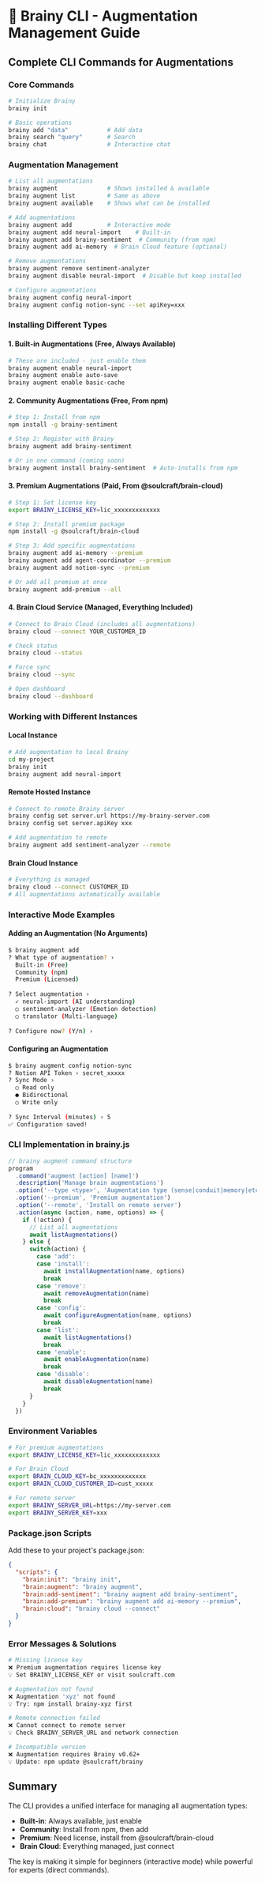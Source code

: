 # 🧠 Brainy CLI - Augmentation Management Guide

## Complete CLI Commands for Augmentations

### Core Commands

```bash
# Initialize Brainy
brainy init

# Basic operations
brainy add "data"           # Add data
brainy search "query"       # Search
brainy chat                 # Interactive chat
```

### Augmentation Management

```bash
# List all augmentations
brainy augment              # Shows installed & available
brainy augment list         # Same as above
brainy augment available    # Shows what can be installed

# Add augmentations
brainy augment add          # Interactive mode
brainy augment add neural-import    # Built-in
brainy augment add brainy-sentiment  # Community (from npm)
brainy augment add ai-memory  # Brain Cloud feature (optional)

# Remove augmentations
brainy augment remove sentiment-analyzer
brainy augment disable neural-import  # Disable but keep installed

# Configure augmentations
brainy augment config neural-import
brainy augment config notion-sync --set apiKey=xxx
```

### Installing Different Types

#### 1. Built-in Augmentations (Free, Always Available)
```bash
# These are included - just enable them
brainy augment enable neural-import
brainy augment enable auto-save
brainy augment enable basic-cache
```

#### 2. Community Augmentations (Free, From npm)
```bash
# Step 1: Install from npm
npm install -g brainy-sentiment

# Step 2: Register with Brainy
brainy augment add brainy-sentiment

# Or in one command (coming soon)
brainy augment install brainy-sentiment  # Auto-installs from npm
```

#### 3. Premium Augmentations (Paid, From @soulcraft/brain-cloud)
```bash
# Step 1: Set license key
export BRAINY_LICENSE_KEY=lic_xxxxxxxxxxxxx

# Step 2: Install premium package
npm install -g @soulcraft/brain-cloud

# Step 3: Add specific augmentations
brainy augment add ai-memory --premium
brainy augment add agent-coordinator --premium
brainy augment add notion-sync --premium

# Or add all premium at once
brainy augment add-premium --all
```

#### 4. Brain Cloud Service (Managed, Everything Included)
```bash
# Connect to Brain Cloud (includes all augmentations)
brainy cloud --connect YOUR_CUSTOMER_ID

# Check status
brainy cloud --status

# Force sync
brainy cloud --sync

# Open dashboard
brainy cloud --dashboard
```

### Working with Different Instances

#### Local Instance
```bash
# Add augmentation to local Brainy
cd my-project
brainy init
brainy augment add neural-import
```

#### Remote Hosted Instance
```bash
# Connect to remote Brainy server
brainy config set server.url https://my-brainy-server.com
brainy config set server.apiKey xxx

# Add augmentation to remote
brainy augment add sentiment-analyzer --remote
```

#### Brain Cloud Instance
```bash
# Everything is managed
brainy cloud --connect CUSTOMER_ID
# All augmentations automatically available
```

### Interactive Mode Examples

#### Adding an Augmentation (No Arguments)
```bash
$ brainy augment add
? What type of augmentation? › 
  Built-in (Free)
  Community (npm)
  Premium (Licensed)
  
? Select augmentation › 
  ✓ neural-import (AI understanding)
  ○ sentiment-analyzer (Emotion detection)
  ○ translator (Multi-language)
  
? Configure now? (Y/n) › 
```

#### Configuring an Augmentation
```bash
$ brainy augment config notion-sync
? Notion API Token › secret_xxxxx
? Sync Mode › 
  ○ Read only
  ● Bidirectional
  ○ Write only
  
? Sync Interval (minutes) › 5
✅ Configuration saved!
```

### CLI Implementation in brainy.js

```javascript
// brainy augment command structure
program
  .command('augment [action] [name]')
  .description('Manage brain augmentations')
  .option('--type <type>', 'Augmentation type (sense|conduit|memory|etc)')
  .option('--premium', 'Premium augmentation')
  .option('--remote', 'Install on remote server')
  .action(async (action, name, options) => {
    if (!action) {
      // List all augmentations
      await listAugmentations()
    } else {
      switch(action) {
        case 'add':
        case 'install':
          await installAugmentation(name, options)
          break
        case 'remove':
          await removeAugmentation(name)
          break
        case 'config':
          await configureAugmentation(name, options)
          break
        case 'list':
          await listAugmentations()
          break
        case 'enable':
          await enableAugmentation(name)
          break
        case 'disable':
          await disableAugmentation(name)
          break
      }
    }
  })
```

### Environment Variables

```bash
# For premium augmentations
export BRAINY_LICENSE_KEY=lic_xxxxxxxxxxxxx

# For Brain Cloud
export BRAIN_CLOUD_KEY=bc_xxxxxxxxxxxxx
export BRAIN_CLOUD_CUSTOMER_ID=cust_xxxxx

# For remote server
export BRAINY_SERVER_URL=https://my-server.com
export BRAINY_SERVER_KEY=xxx
```

### Package.json Scripts

Add these to your project's package.json:

```json
{
  "scripts": {
    "brain:init": "brainy init",
    "brain:augment": "brainy augment",
    "brain:add-sentiment": "brainy augment add brainy-sentiment",
    "brain:add-premium": "brainy augment add ai-memory --premium",
    "brain:cloud": "brainy cloud --connect"
  }
}
```

### Error Messages & Solutions

```bash
# Missing license key
❌ Premium augmentation requires license key
💡 Set BRAINY_LICENSE_KEY or visit soulcraft.com

# Augmentation not found
❌ Augmentation 'xyz' not found
💡 Try: npm install brainy-xyz first

# Remote connection failed
❌ Cannot connect to remote server
💡 Check BRAINY_SERVER_URL and network connection

# Incompatible version
❌ Augmentation requires Brainy v0.62+
💡 Update: npm update @soulcraft/brainy
```

## Summary

The CLI provides a unified interface for managing all augmentation types:
- **Built-in**: Always available, just enable
- **Community**: Install from npm, then add
- **Premium**: Need license, install from @soulcraft/brain-cloud
- **Brain Cloud**: Everything managed, just connect

The key is making it simple for beginners (interactive mode) while powerful for experts (direct commands).